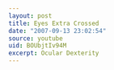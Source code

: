 ```yaml
---
layout: post
title: Eyes Extra Crossed
date: "2007-09-13 23:02:54"
source: youtube
uid: BOUbjtIv94M
excerpt: Ocular Dexterity
---
```


